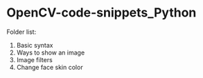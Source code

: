 # OpenCV-code-snippets_Python

<p>Folder list:</p>
<ol>
  <li>Basic syntax</li>
  <li>Ways to show an image</li>
  <li>Image filters</li>
  <li>Change face skin color</li>
</ol>
